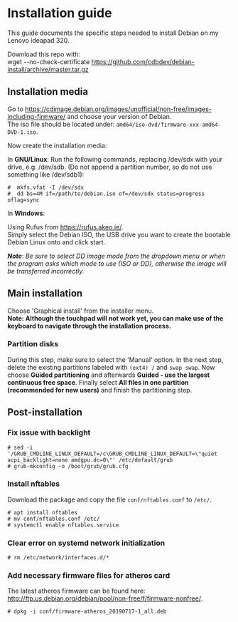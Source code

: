 # Installation guide
This guide documents the specific steps needed to install Debian on my Lenovo ideapad 320.

Download this repo with:  
wget --no-check-certificate https://github.com/cdbdev/debian-install/archive/master.tar.gz

## Installation media
Go to https://cdimage.debian.org/images/unofficial/non-free/images-including-firmware/ and choose your version of Debian.  
The iso file should be located under: `amd64/iso-dvd/firmware-xxx-amd64-DVD-1.iso`.

Now create the installation media:

In **GNU/Linux**:
Run the following commands, replacing /dev/sdx with your drive, e.g. /dev/sdb. (Do not append a partition number, so do not use something like /dev/sdb1):

```
#  mkfs.vfat -I /dev/sdx
#  dd bs=4M if=/path/to/debian.iso of=/dev/sdx status=progress oflag=sync
```

In **Windows**:

Using Rufus from https://rufus.akeo.ie/.  
Simply select the Debian ISO, the USB drive you want to create the bootable Debian Linux onto and click start. 

**_Note_**: _Be sure to select DD image mode from the dropdown menu or when the program asks which mode to use (ISO or DD), otherwise the image will be transferred incorrectly._

## Main installation
Choose 'Graphical install' from the installer menu.  
**Note: Although the touchpad will not work yet, you can make use of the keyboard to navigate through the installation process.**

### Partition disks
During this step, make sure to select the 'Manual' option. In the next step, delete the existing partitions labeled with `(ext4) /` and `swap swap`. Now choose **Guided partitioning** and afterwards **Guided - use the largest continuous free space**. Finally select **All files in one partition (recommended for new users)** and finish the partitioning step.

## Post-installation

### Fix issue with backlight
```
# sed -i '/GRUB_CMDLINE_LINUX_DEFAULT=/c\GRUB_CMDLINE_LINUX_DEFAULT=\"quiet acpi_backlight=none amdgpu.dc=0\"' /etc/default/grub
# grub-mkconfig -o /boot/grub/grub.cfg
```

### Install nftables
Download the package and copy the file `conf/nftables.conf` to `/etc/`.

```
# apt install nftables
# mv conf/nftables.conf /etc/
# systemctl enable nftables.service
```

### Clear error on systemd network initialization
```
# rm /etc/network/interfaces.d/*

```

### Add necessary firmware files for atheros card

The latest atheros firmware can be found here: http://ftp.us.debian.org/debian/pool/non-free/f/firmware-nonfree/.

```
# dpkg -i conf/firmware-atheros_20190717-1_all.deb
```

